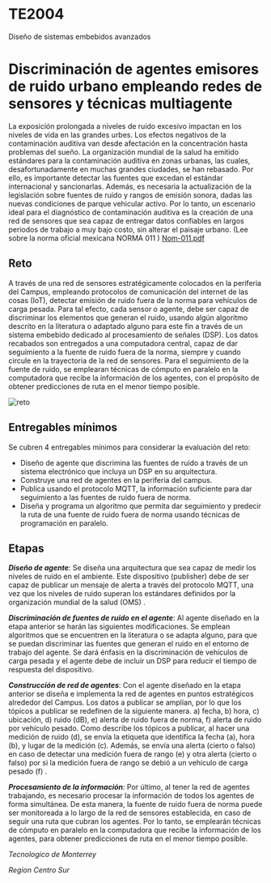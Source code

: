 # TE2004
Diseño de sistemas embebidos avanzados

# Discriminación de agentes emisores de ruido urbano empleando redes de sensores y técnicas multiagente 

La exposición prolongada a niveles de ruido excesivo impactan en los niveles de vida en las grandes urbes. Los efectos negativos de la contaminación auditiva van desde afectación en la concentración hasta problemas del sueño. La organización mundial de la salud ha emitido estándares para la contaminación auditiva en zonas urbanas, las cuales,  desafortunadamente en muchas grandes ciudades, se han rebasado. Por ello, es importante detectar las fuentes que excedan el estándar internacional y sancionarlas. Además, es necesaria la actualización de la legislación sobre fuentes de ruido y rangos de emisión sonora, dadas las nuevas condiciones de parque vehicular activo. Por lo tanto, un escenario ideal para el diagnóstico de contaminación auditiva es la creación de una red de sensores que sea capaz de entregar datos confiables en largos periodos de trabajo a muy bajo costo, sin alterar el paisaje urbano. (Lee sobre la norma oficial mexicana NORMA 011 )
[Nom-011.pdf](https://github.com/etorresr/TE2004/files/7094484/Nom-011.pdf)

## Reto

A través de una red de sensores estratégicamente colocados en la periferia del Campus, empleando protocolos de comunicación del internet de las cosas (IoT), detectar emisión de ruido fuera de la norma para vehículos de carga pesada. Para tal efecto, cada sensor o agente, debe ser capaz de discriminar los elementos que generan el ruido, usando algún algoritmo descrito en la literatura o adaptado alguno para este fin a través de un sistema embebido dedicado al procesamiento de señales (DSP). Los datos recabados son entregados a una computadora central, capaz de dar seguimiento a la fuente de ruido fuera de la norma, siempre y cuando circule en la trayectoria de la red de sensores. Para el seguimiento de la fuente de ruido, se emplearan técnicas de cómputo en paralelo en la computadora que recibe la información de los agentes, con el propósito de obtener predicciones de ruta en el menor tiempo posible.

![reto](https://user-images.githubusercontent.com/49214324/131747641-2de5b952-c57c-4de0-a44d-960542ce8063.png)

## Entregables mínimos

Se cubren 4 entregables mínimos para considerar la evaluación del reto:

* Diseño de agente que discrimina las fuentes de ruido a través de un sistema electrónico que incluya un DSP en su arquitectura.
* Construye una red de agentes en la periferia del campus.
* Publica usando el protocolo MQTT, la información suficiente para dar seguimiento a las fuentes de ruido fuera de norma.
* Diseña y programa un algoritmo que permita dar seguimiento y predecir la ruta de una fuente de ruido fuera de norma usando técnicas de programación en paralelo.

## Etapas

*__Diseño de agente__*: Se diseña una arquitectura que sea capaz de medir los niveles de ruido en el ambiente. Este dispositivo (publisher) debe de ser capaz de publicar un mensaje de alerta a través del protocolo MQTT, una vez que los niveles de ruido superan los estándares definidos por la organización mundial de la salud (OMS) .

*__Discriminación de fuentes de ruido en el agente__*: Al agente diseñado en la etapa anterior se harán las siguientes modificaciones. Se emplean algoritmos que se encuentren en la literatura o se adapta alguno, para que se puedan discriminar las fuentes que generan el ruido en el entorno de trabajo del agente.  Se dará énfasis en la discriminación de vehículos de carga pesada y el agente debe de incluir un DSP para reducir el tiempo de respuesta del dispositivo.

*__Construcción de red de agentes__*: Con el agente diseñado en la etapa anterior se diseña e implementa la red de agentes en puntos estratégicos alrededor del Campus. Los datos a publicar se amplían, por lo que los tópicos a publicar se redefinen de la siguiente manera. a) fecha, b) hora, c) ubicación, d) ruido (dB), e) alerta de ruido fuera de norma, f) alerta de ruido por vehículo pesado. Como describe los tópicos a publicar, al hacer una medición de ruido (d), se envía la etiqueta que identifica la fecha (a), hora (b), y lugar de la medición (c). Además, se envía una alerta (cierto o falso) en caso de detectar una medición fuera de rango (e) y otra alerta (cierto o falso) por si la medición fuera de rango se debió a un vehículo de carga pesado (f) .

*__Procesamiento de la información__*: Por último, al tener la red de agentes trabajando, es necesario procesar la información de todos los agentes de forma simultánea. De esta manera, la fuente de ruido fuera de norma puede ser monitoreada a lo largo de la red de sensores establecida, en caso de seguir una ruta que cubran los agentes. Por lo tanto, se emplearán técnicas de cómputo en paralelo en la computadora que recibe la información de los agentes, para obtener predicciones de ruta en el menor tiempo posible.

*Tecnologico de Monterrey*

*Region Centro Sur*
